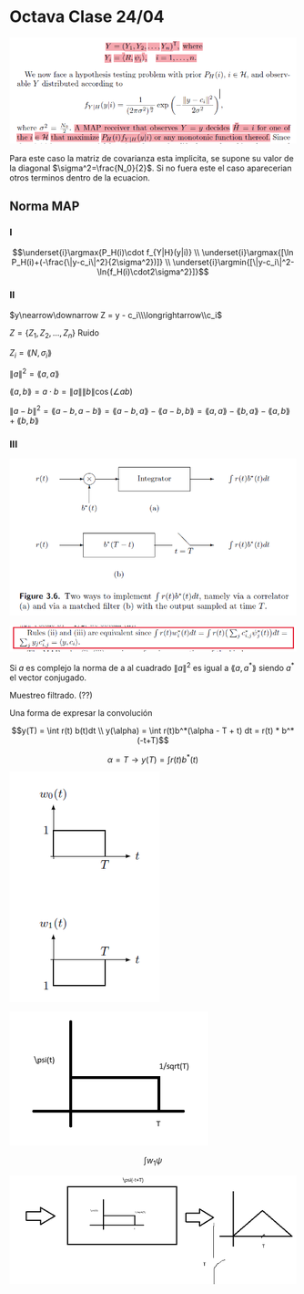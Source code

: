 # Octava Clase 24/04

![alt text](Imagenes/image-16.png)

Para este caso la matriz de covarianza esta implicita, se supone su valor de la diagonal $\sigma^2=\frac{N_0}{2}$. Si no fuera este el caso aparecerian otros terminos dentro de la ecuacion.

## Norma MAP

### I

$$\underset{i}\argmax{P_H(i)\cdot f_{Y|H}(y|i)} \\ \underset{i}\argmax{[\ln P_H(i)+(-\frac{\|y-c_i\|^2}{2\sigma^2})]} \\ \underset{i}\argmin{[\|y-c_i\|^2-\ln{f_H(i)\cdot2\sigma^2}]}$$

### II

$y\nearrow\downarrow Z = y - c_i\\\longrightarrow\\c_i$

$Z = \{Z_1,Z_2,...,Z_n\}$ Ruido

$Z_i=\lang N,\sigma_i \rang$

$\|a\|^2 = \lang a,a \rang$

$\lang a,b \rang = a \cdot b = \|a\| \|b\| \cos(\angle{ab})$

$\|a-b\|^2 = \lang a-b,a-b \rang = \lang a-b,a \rang -\lang a-b,b\rang = \lang a,a \rang - \lang b,a \rang - \lang a,b \rang + \lang b,b \rang$

### III

![alt text](Imagenes/image-18.png)

![alt text](Imagenes/image-17.png)

Si $a$ es complejo la norma de a al cuadrado $\|a\|^2$ es igual a $\lang a,a^* \rang$ siendo $a^*$ el vector conjugado.

Muestreo filtrado. (??)

Una forma de expresar la convolución

$$y(T) = \int r(t) b(t)dt \\ y(\alpha) = \int r(t)b^*(\alpha - T + t) dt = r(t) * b^*(-t+T)$$

$$\alpha = T \rightarrow y(T) = \int r(t)b^*(t)$$

![alt text](Imagenes/image-19.png)

![alt text](Imagenes/image-20.png)

$$\int w_1 \psi $$

![alt text](Imagenes/image-21.png)
